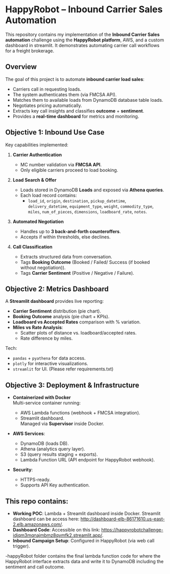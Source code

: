 # HappyRobot – Inbound Carrier Sales Automation

This repository contains my implementation of the **Inbound Carrier Sales automation** challenge using the **HappyRobot platform**, AWS, and a custom dashboard in streamlit. It demonstrates automating carrier call workflows for a freight brokerage.


## Overview

The goal of this project is to automate **inbound carrier load sales**:

- Carriers call in requesting loads.
- The system authenticates them (via FMCSA API).
- Matches them to available loads from DynamoDB database table loads.
- Negotiates pricing automatically.
- Extracts key call insights and classifies **outcome** + **sentiment**.
- Provides a **real-time dashboard** for metrics and monitoring.



## Objective 1: Inbound Use Case

Key capabilities implemented:

1. **Carrier Authentication**
   - MC number validation via **FMCSA API**.
   - Only eligible carriers proceed to load booking.

2. **Load Search & Offer**
   - Loads stored in DynamoDB **Loads** and exposed via **Athena queries**.
   - Each load record contains:
     - `load_id`, `origin`, `destination`, `pickup_datetime`,  
       `delivery_datetime`, `equipment_type`, `weight`, `commodity_type`,  
       `miles`, `num_of_pieces`, `dimensions`, `loadboard_rate`, `notes`.

3. **Automated Negotiation**
   - Handles up to **3 back-and-forth counteroffers**.
   - Accepts if within thresholds, else declines.

4. **Call Classification**
   - Extracts structured data from conversation.
   - Tags **Booking Outcome** (Booked / Failed/ Success (if booked without negotiation)).
   - Tags **Carrier Sentiment** (Positive / Negative / Failure).



## Objective 2: Metrics Dashboard

A **Streamlit dashboard** provides live reporting:

- **Carrier Sentiment** distribution (pie chart).
- **Booking Outcome** analysis (pie chart + KPIs).
- **Loadboard vs Accepted Rates** comparison with % variation.
- **Miles vs Rate Analysis**:
  - Scatter plots of distance vs. loadboard/accepted rates.
  - Rate difference by miles.

Tech:  
- `pandas` + `pyathena` for data access.  
- `plotly` for interactive visualizations.  
- `streamlit` for UI.
(Please refer requirements.txt)  



## Objective 3: Deployment & Infrastructure

- **Containerized with Docker**  
  Multi-service container running:
  - AWS Lambda functions (webhook + FMCSA integration).
  - Streamlit dashboard.  
  Managed via **Supervisor** inside Docker.

- **AWS Services**:
  - DynamoDB (loads DB).
  - Athena (analytics query layer).
  - S3 (query results staging + exports).
  - Lambda Function URL (API endpoint for HappyRobot webhook).

- **Security**:
  - HTTPS-ready.
  - Supports API Key authentication.



## This repo contains:

- **Working POC**: Lambda + Streamlit dashboard inside Docker. Streamlit dashboard can be access here: http://dashboard-elb-86171610.us-east-2.elb.amazonaws.com/.    
- **Dashboard Code**: Accessible on this link: https://happyrobotchallenge-idjqm3mqnajmbmz8qymfk2.streamlit.app/.  
- **Inbound Campaign Setup**: Configured in HappyRobot (via web call trigger).  




-happyRobot folder contains the final lambda function code for where the HappyRobot interface extracts data and write it to DynamoDB including the sentiment and call outcome.


